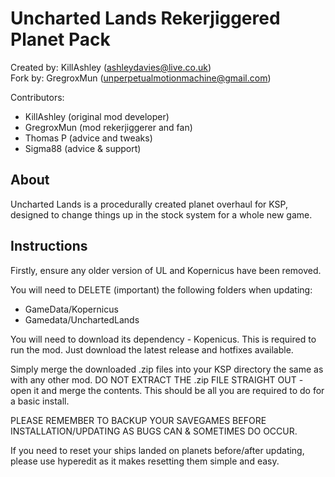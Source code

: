 Uncharted Lands Rekerjiggered Planet Pack
==============================

Created by: KillAshley (ashleydavies@live.co.uk)    
Fork by: GregroxMun (unperpetualmotionmachine@gmail.com)

Contributors:
- KillAshley    (original mod developer)
- GregroxMun    (mod rekerjiggerer and fan)
- Thomas P		(advice and tweaks)
- Sigma88		(advice & support)

About
-----
Uncharted Lands is a procedurally created planet overhaul for KSP, designed to change things up in the stock system for a whole new game.

Instructions
------------
Firstly, ensure any older version of UL and Kopernicus have been removed.

You will need to DELETE (important) the following folders when updating:
- GameData/Kopernicus
- Gamedata/UnchartedLands

You will need to download its dependency - Kopenicus. This is required to run the mod.
Just download the latest release and hotfixes available.

Simply merge the downloaded .zip files into your KSP directory the same as with any other mod.
DO NOT EXTRACT THE .zip FILE STRAIGHT OUT - open it and merge the contents.
This should be all you are required to do for a basic install.

PLEASE REMEMBER TO BACKUP YOUR SAVEGAMES BEFORE INSTALLATION/UPDATING AS BUGS CAN & SOMETIMES DO OCCUR.

If you need to reset your ships landed on planets before/after updating, please use hyperedit as it makes resetting them simple and easy.
